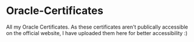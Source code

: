 # Oracle-Certificates

All my Oracle Certificates. As these certificates aren't publically accessible on the official website, I have uploaded them here for better accessibility :)
